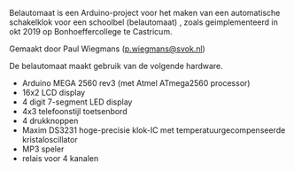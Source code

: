 

Belautomaat is een Arduino-project voor het maken van een automatische schakelklok voor een schoolbel (belautomaat) , zoals geimplementeerd in okt 2019 op Bonhoeffercollege te Castricum.

Gemaakt door Paul Wiegmans (p.wiegmans@svok.nl)

De belautomaat maakt gebruik van de volgende hardware. 
* Arduino MEGA 2560 rev3 (met Atmel ATmega2560 processor)
* 16x2 LCD display
* 4 digit 7-segment LED display
* 4x3 telefoonstijl toetsenbord
* 4 drukknoppen
* Maxim DS3231 hoge-precisie klok-IC met temperatuurgecompenseerde kristaloscillator
* MP3 speler
* relais voor 4 kanalen
